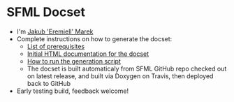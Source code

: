 SFML Docset
=======================

* I'm [Jakub 'Eremiell' Marek](https://twitter.com/Eremiell)
* Complete instructions on how to generate the docset:
  * [List of prerequisites](https://github.com/Eremiell/doxydash/blob/SFML/Brewfile)
  * [Initial HTML documentation for the docset](https://github.com/SFML/SFML/tree/2.5.1)
  * [How to run the generation script](https://github.com/Eremiell/doxydash/blob/SFML/.travis.yml)
  * The docset is built automaticaly from SFML GitHub repo checked out on latest release, and built via Doxygen on Travis, then deployed back to GitHub
* Early testing build, feedback welcome!